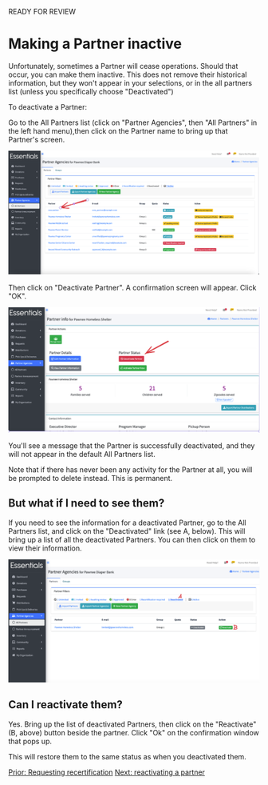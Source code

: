 READY FOR REVIEW

# Making a Partner inactive

Unfortunately, sometimes a Partner will cease operations.  Should that occur, you can make them inactive.   This does not remove their historical information,  but they won't appear in your selections, or in the all partners list (unless you specifically choose "Deactivated")

To deactivate a Partner:

Go to the All Partners list (click on "Partner Agencies", then "All Partners" in the left hand menu),then click on the Partner name to bring up that Partner's screen.

![Partner deactivate screenshot 1](images/partners/partners_deactivate_1.png)

Then click on "Deactivate Partner".  A confirmation screen will appear.  Click "OK".


![Partner deactivate screenshot 2](images/partners/partners_deactivate_2.png)

You'll see a message that the Partner is successfully deactivated,  and they will not appear in the default All Partners list.

Note that if there has never been any activity for the Partner at all,  you will be prompted to delete instead.  This is permanent.

## But what if I need to see them?

If you need to see the information for a deactivated Partner, go to the All Partners list, and click on the "Deactivated" link (see A, below).
This will bring up a list of all the deactivated Partners. You can then click on them to view their information.

![Viewing deactivated Partners and reactivating them](images/partners/partners_viewing_and_reactivating_deactivated.png)

## Can I reactivate them?

Yes.  Bring up the list of deactivated Partners, then click on the "Reactivate" (B, above) button beside the partner.  Click "Ok" on the confirmation window that pops up.

This will restore them to the same status as when you deactivated them.

[Prior: Requesting recertification](pm_requesting_recertification.md) [Next: reactivating a partner](pm_partner_reactivation.md)
